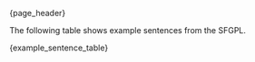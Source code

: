 {page_header}

The following table shows example sentences from the SFGPL.

{example_sentence_table}
